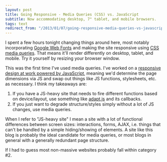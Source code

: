 ```yaml
---
layout: post
title: Going Responsive - Media Queries (CSS) vs. JavaScript
subtitle: Now accommodating desktop, 7" tablet, and mobile browsers.
tags: text
redirect_from: "/2013/01/07/going-responsive-media-queries-vs-javascript.html"
---
```


I spent a few hours tonight changing things around here, most notably incorporating <a href="https://www.google.com/webfonts" title="Google Web Fonts" target="_blank">Google Web Fonts</a> and making the site responsive using <a href="http://mobile.smashingmagazine.com/2010/07/19/how-to-use-css3-media-queries-to-create-a-mobile-version-of-your-website/" title="Media Queries | Smashingmag" target="_blank">CSS media queries</a>.  That means it'll render differently on desktop, tablet, and mobile.  Try it yourself by resizing your browser window.

This was the first time I've used media queries.  I've worked on a <a href="http://www.coca-colacompany.com" title="Coca-Cola Company" target="_blank">responsive design at work powered by JavaScript</a>, meaning we'd determine the page dimensions via JS and swap out things like JS functions, stylesheets, etc. as necessary. I think my takeaways are:

1. If you have a JS-heavy site that needs to fire different functions based on device/layout, use something like <a href="http://adapt.960.gs/" title="Adapt.js" target="_blank">adapt.js</a> and its callbacks.
1. If you just want to degrade structure/styles simply without a lot of JS changes, use media queries.

When I refer to "JS-heavy site" I mean a site with a lot of functional differences between screen sizes: interactions, forms, AJAX, i.e. things that can't be handled by a simple hiding/showing of elements.  A site like this blog is probably the ideal candidate for media queries, or most blogs in general with a generally redundant page structure. 

If I had to guess most non-massive websites probably fall within category #2.
